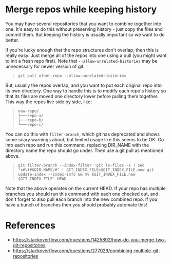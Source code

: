 # Merge repos while keeping history

You may have several repositories that you want to combine together into one. It's easy to do this without preserving history - just copy the files and commit them. But keeping the history is usually important so we want to do better.

If you're lucky enough that the repo structures don't overlap, then this is really easy. Just merge all of the repos into one using a pull (you might want to init a fresh repo first). Note that `--allow-unrelated-histories` may be unnecessary for newer version of git.
> `git pull other_repo --allow-unrelated-histories`

But, usually the repos overlap, and you want to put each original repo into its own directory. One way to handle this is to modify each repo's history so that its files are moved one directory lower before pulling them together. This way the repos live side by side, like:
> `new-repo/`\
> `├───repo-a/`\
> `├───repo-b/`\
> `└───repo-c/`

You can do this with `filter-branch`, which git has deprecated and shows some scary warnings about, but limited usage like this seems to be OK. Go into each repo and run this command, replacing DIR_NAME with the directory name the repo should go under. Then use a git pull as mentioned above.
> `git filter-branch --index-filter 'git ls-files -s | sed "s#\t#&DIR_NAME/#" | GIT_INDEX_FILE=$GIT_INDEX_FILE.new git update-index --index-info && mv $GIT_INDEX_FILE.new $GIT_INDEX_FILE' HEAD`

Note that the above operates on the current HEAD. If your repo has multiple branches you should run this command with each one checked out, and don't forget to also pull each branch into the new combined repo. If you have a bunch of branches then you should probably automate this!

# References

- https://stackoverflow.com/questions/1425892/how-do-you-merge-two-git-repositories
- https://stackoverflow.com/questions/277029/combining-multiple-git-repositories
